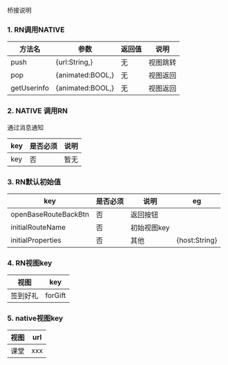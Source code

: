 桥接说明

### 1. RN调用NATIVE
|  方法名   | 参数  |  返回值  |  说明  |
|  ----  | ----  | ----  |----  |
| push  | {url:String,} | 无  | 视图跳转  |
| pop  | {animated:BOOL,} | 无  | 视图返回  |
| getUserinfo  | {animated:BOOL,} | 无  | 视图返回  |

### 2. NATIVE 调用RN
通过消息通知

|  key   | 是否必须  |  说明  |
|  ----  | ----  | ----  |
| key  | 否 | 暂无  |



### 3. RN默认初始值

|  key   | 是否必须  |  说明  | eg|
|  ----  | ----  | ----  | ---|
| openBaseRouteBackBtn  | 否 | 返回按钮  |
| initialRouteName  | 否 | 初始视图key  |
| initialProperties  | 否 | 其他  |{host:String}

### 4. RN视图key

|  视图   | key  |  
|  ----  | ----  |
| 签到好礼  | forGift |

### 5. native视图key
  |  视图   | url  |
|  ----  | ----  |
| 课堂  | xxx |
